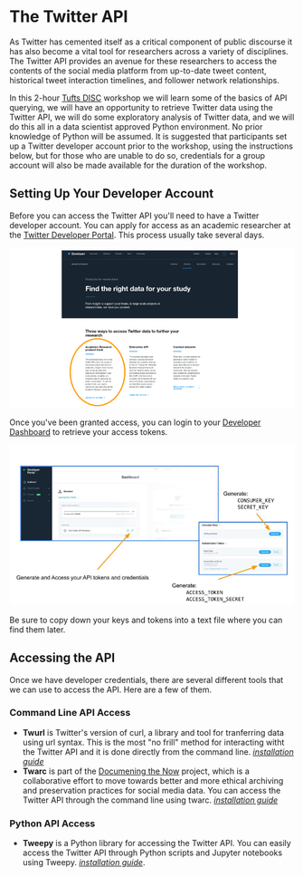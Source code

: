 # The Twitter API

As Twitter has cemented itself as a critical component of public discourse it has also become a vital tool for researchers across a variety of disciplines. The Twitter API provides an avenue for these researchers to access the contents of the social media platform from up-to-date tweet content, historical tweet interaction timelines, and follower network relationships.  

In this 2-hour [Tufts DISC](https://disc.tufts.edu/) workshop we will learn some of the basics of API querying, we will have an opportunity to retrieve Twitter data using the Twitter API, we will do some exploratory analysis of Twitter data, and we will do this all in a data scientist approved Python environment. No prior knowledge of Python will be assumed. It is suggested that participants set up a Twitter developer account prior to the workshop, using the instructions below, but for those who are unable to do so, credentials for a group account will also be made available for the duration of the workshop.

## Setting Up Your Developer Account

Before you can access the Twitter API you'll need to have a Twitter developer account.  You can apply for access as an academic researcher at the [Twitter Developer Portal](https://developer.twitter.com/en/solutions/academic-research/products-for-researchers).  This process usually take several days.

![setup.jpg](assets/img/setup.jpg)

Once you've been granted access, you can login to your [Developer Dashboard](https://developer.twitter.com/en/portal/dashboard) to retrieve your access tokens. 

![tokens.jpg](assets/img/tokens.jpg)

Be sure to copy down your keys and tokens into a text file where you can find them later. 

## Accessing the API

Once we have developer credentials, there are several different tools that we can use to access the API.  Here are a few of them.

### Command Line API Access

* __Twurl__ is Twitter's version of curl, a library and tool for tranferring data using url syntax. This is the most "no frill" method for interacting witht the Twitter API and it is done directly from the command line. [_installation guide_](https://developer.twitter.com/en/docs/tutorials/using-twurl)
* __Twarc__ is part of the [Documening the Now](https://www.docnow.io/) project, which is a collaborative effort to move towards better and more ethical archiving and preservation practices for social media data.  You can access the Twitter API through the command line using twarc.  [_installation guide_](https://twarc-project.readthedocs.io/en/latest/) 

### Python API Access

* __Tweepy__ is a Python library for accessing the Twitter API.  You can easily access the Twitter API through Python scripts and Jupyter notebooks using Tweepy.  [_installation guide_](https://docs.tweepy.org/en/latest/install.html).  


